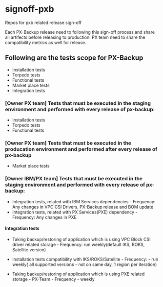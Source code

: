 # signoff-pxb
Repos for pxb related release sign-off

Each PX-Backup release need to following this sign-off process and share all artifects before releasing to production.
PX team need to share the compatibility metrics as well for release. 


## Following are the tests scope for PX-Backup

- Installation tests
- Torpedo tests
- Functional tests
- Market place tests
- Integration tests

### [Owner PX team] Tests that must be executed in the staging environment and performed with every release of px-backup:

- Installation tests
- Torpedo tests
- Functional tests


### [Owner PX team] Tests that must be executed in the producation environment and performed after every release of px-backup

- Market place tests


### [Owner IBM/PX team] Tests that must be executed in the staging environment and performed with every release of px-backup:

- Integration tests, related with IBM Services dependencies - Frequency: Any changes in VPC CSI Drivers, PX-Backup release and BOM update
- Integration tests, related with PX Services(PXE) dependency - Frequency: Any changes in PXE
  

#### Integration tests
- Taking backup/restoring of application which is using VPC Block CSI driver related storage - Frequency: run weekly(default IKS, ROKS, Satellite version)

- Installation tests compatibility with IKS/ROKS/Satellite - Frequency: - run weekly( all supported versions - not on same day, 1 region per iteration)

- Taking backup/restoring of application which is using PXE related storage - PX-Team -  Frequency - weekly
